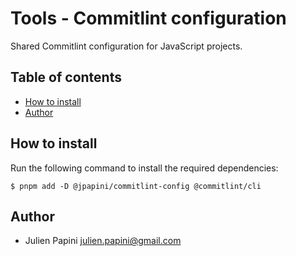 # Tools - Commitlint configuration <!-- omit in toc -->

Shared Commitlint configuration for JavaScript projects.

## Table of contents <!-- omit in toc -->

-   [How to install](#how-to-install)
-   [Author](#author)

## How to install

Run the following command to install the required dependencies:

```shell
$ pnpm add -D @jpapini/commitlint-config @commitlint/cli
```

## Author

-   Julien Papini <julien.papini@gmail.com>
